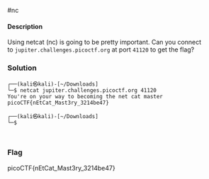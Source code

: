 #nc 
#### Description

Using netcat (nc) is going to be pretty important. Can you connect to `jupiter.challenges.picoctf.org` at port `41120` to get the flag?

### Solution

```shell                                    
┌──(kali㉿kali)-[~/Downloads]
└─$ netcat jupiter.challenges.picoctf.org 41120
You're on your way to becoming the net cat master
picoCTF{nEtCat_Mast3ry_3214be47}
                                                                                                                                 
┌──(kali㉿kali)-[~/Downloads]
└─$ 



```
### Flag
picoCTF{nEtCat_Mast3ry_3214be47}